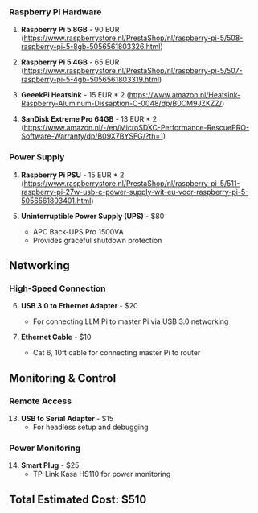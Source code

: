 ### Raspberry Pi Hardware
1. **Raspberry Pi 5 8GB** - 90 EUR
(https://www.raspberrystore.nl/PrestaShop/nl/raspberry-pi-5/508-raspberry-pi-5-8gb-5056561803326.html)

1. **Raspberry Pi 5 4GB** - 65 EUR
(https://www.raspberrystore.nl/PrestaShop/nl/raspberry-pi-5/507-raspberry-pi-5-4gb-5056561803319.html)

2. **GeeekPi Heatsink** - 15 EUR * 2
(https://www.amazon.nl/Heatsink-Raspberry-Aluminum-Dissaption-C-0048/dp/B0CM9JZKZZ/)

3. **SanDisk Extreme Pro 64GB** - 13 EUR * 2
(https://www.amazon.nl/-/en/MicroSDXC-Performance-RescuePRO-Software-Warranty/dp/B09X7BYSFG/?th=1)

### Power Supply
4. **Raspberry Pi PSU** - 15 EUR * 2
(https://www.raspberrystore.nl/PrestaShop/nl/raspberry-pi-5/511-raspberry-pi-27w-usb-c-power-supply-wit-eu-voor-raspberry-pi-5-5056561803401.html)

5. **Uninterruptible Power Supply (UPS)** - $80
   - APC Back-UPS Pro 1500VA
   - Provides graceful shutdown protection

## Networking

### High-Speed Connection
6. **USB 3.0 to Ethernet Adapter** - $20
   - For connecting LLM Pi to master Pi via USB 3.0 networking

7. **Ethernet Cable** - $10
   - Cat 6, 10ft cable for connecting master Pi to router

## Monitoring & Control

### Remote Access
13. **USB to Serial Adapter** - $15
    - For headless setup and debugging

### Power Monitoring
14. **Smart Plug** - $25
    - TP-Link Kasa HS110 for power monitoring

## Total Estimated Cost: $510
